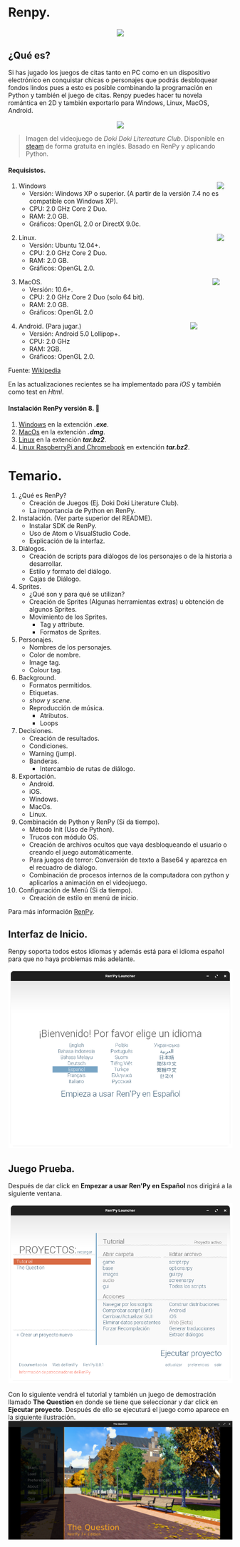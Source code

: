 # Renpy.
<p align = "center">
<img src = "https://upload.wikimedia.org/wikipedia/commons/7/7e/Ren%E2%80%99Py_Logo_6-13-6_200x307px.png"
    width = ""
    align = "center"/>
</p>

## ¿Qué es?
Si has jugado los juegos de citas tanto en PC como en un dispositivo electrónico en conquistar chicas o personajes que podrás desbloquear fondos lindos pues a esto es posible combinando la programación en Python y también el juego de citas. Renpy puedes hacer tu novela romántica en 2D y también exportarlo para Windows, Linux, MacOS, Android.
<p align = "center">
<img src = "https://cdn.akamai.steamstatic.com/steam/apps/698780/ss_c60999c236a809c04321017aa14e97e5ac9856a1.1920x1080.jpg?t=1586800322"
    width = ""
    align = "center"/>
</p>

> Imagen del videojuego de *Doki Doki Litereature Club*. Disponible en [steam](https://store.steampowered.com/app/698780/Doki_Doki_Literature_Club/) de forma gratuita en inglés. Basado en RenPy y aplicando Python.
#### Requisistos.
<p align = "right">
<img src = "https://upload.wikimedia.org/wikipedia/commons/c/c7/Windows_logo_-_2012.png"
    width = "35px"
    align = "right"/>
</p>

1. Windows
    - Versión: Windows XP o superior. (A partir de la versión 7.4 no es compatible con Windows XP).
    - CPU: 2.0 GHz Core 2 Duo.
    - RAM: 2.0 GB.
    - Gráficos: OpenGL 2.0 or DirectX 9.0c.
<p align = "right">
<img src = "https://upload.wikimedia.org/wikipedia/commons/d/dd/Linux_logo.jpg"
    width = "35px"
    align = "right"/>
</p>

2. Linux.
    - Versión: Ubuntu 12.04+.
    - CPU: 2.0 GHz Core 2 Duo.
    - RAM: 2.0 GB.
    - Gráficos: OpenGL 2.0.

<p align = "right">
<img src = "https://upload.wikimedia.org/wikipedia/commons/2/22/MacOS_logo_%282017%29.svg"
    width = "45px"
    align = "right"/>
</p>

3. MacOS. 
    - Versión: 10.6+.
    - CPU: 2.0 GHz Core 2 Duo (solo 64 bit).
    - RAM: 2.0 GB.
    - Gráficos: OpenGL 2.0

<p align = "right">
<img src = "https://upload.wikimedia.org/wikipedia/commons/3/3b/Android_new_logo_2019.svg"
    width = "95px"
    align = "right"/>
</p>

4. Android. (Para jugar.)
    - Versión: Android 5.0 Lollipop+.
    - CPU: 2.0 GHz
    - RAM: 2GB.
    - Gráficos: OpenGL 2.0.

Fuente: [Wikipedia](https://es.wikipedia.org/wiki/Ren%27Py)

En las actualizaciones recientes se ha implementado para *iOS* y también como test en *Html*.

#### Instalación RenPy versión 8. 🔨

1. [Windows](https://www.renpy.org/latest.html) en la extención ***.exe***.
2. [MacOs](https://www.renpy.org/latest.html) en la extención ***.dmg***.
3. [Linux](https://www.renpy.org/latest.html) en la extención ***tar.bz2***.
4. [Linux RaspberryPi and Chromebook](https://www.renpy.org/latest.html) en extención ***tar.bz2***.

# Temario.

1. ¿Qué es RenPy?
    - Creación de Juegos (Ej. Doki Doki Literature Club).
    - La importancia de Python en RenPy.
2. Instalación. (Ver parte superior del README).
    - Instalar SDK de RenPy.
    - Uso de Atom o VisualStudio Code.
    - Explicación de la interfaz.
3. Diálogos.
    - Creación de scripts para diálogos de los personajes o de la historia a desarrollar.
    - Estilo y formato del diálogo.
    - Cajas de Diálogo.
4. Sprites.
    - ¿Qué son y para qué se utilizan?
    - Creación de Sprites (Algunas herramientas extras) u obtención de algunos Sprites.
    - Movimiento de los Sprites.
        * Tag y attribute.
        * Formatos de Sprites.
5. Personajes.
    - Nombres de los personajes.
    - Color de nombre.
    - Image tag.
    - Colour tag.
6. Background.
    - Formatos permitidos.
    - Etiquetas.
    - *show* y *scene*.
    - Reproducción de música.
        - Atributos.
        - Loops
7. Decisiones.
    - Creación de resultados.
    - Condiciones.
    - Warning (jump).
    - Banderas.
        - Intercambio de rutas de diálogo.
8. Exportación.
    - Android.
    - iOS.
    - Windows.
    - MacOs.
    - Linux.
9. Combinación de Python y RenPy (Si da tiempo).
    - Método Init (Uso de Python).
    - Trucos con módulo OS.
    - Creación de archivos ocultos que vaya desbloqueando el usuario o creando el juego automáticamente.
    - Para juegos de terror: Conversión de texto a Base64 y aparezca en el recuadro de diálogo.
    - Combinación de procesos internos de la computadora con python y aplicarlos a animación en el videojuego.
10. Configuración de Menú (Si da tiempo).
    - Creación de estilo en menú de inicio.

Para más información [RenPy](https://www.renpy.org/doc/html/).


## Interfaz de Inicio.
Renpy soporta todos estos idiomas y además está para el idioma español para que no haya problemas más adelante.

![](img/lenguaje.png)

## Juego Prueba.

Después de dar click en **Empezar a usar Ren'Py en Español** nos dirigirá a la siguiente ventana.

![](img/menu.png)

Con lo siguiente vendrá el tutorial y también un juego de demostración llamado **The Question** en donde se tiene que seleccionar y dar click en **Ejecutar proyecto**. Después de ello se ejecuturá el juego como aparece en la siguiente ilustración.
![](img/The_question.png)